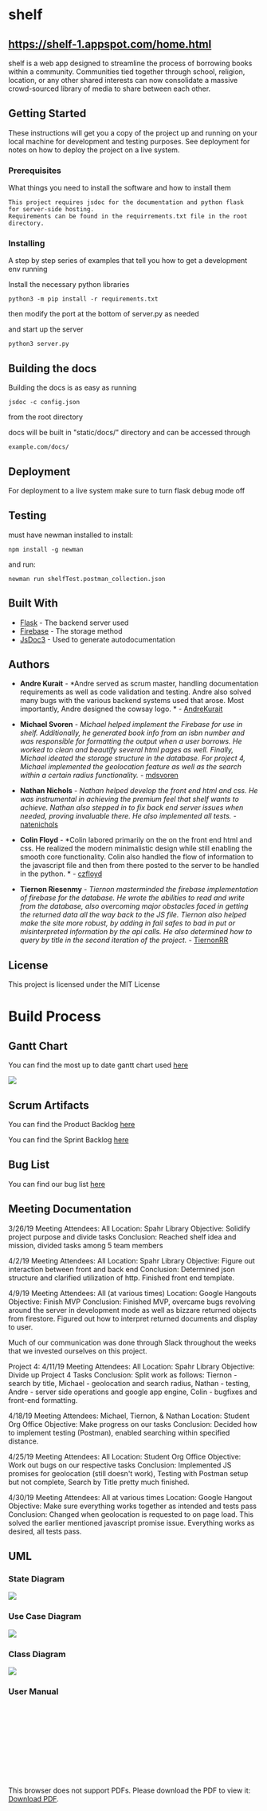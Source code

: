 # shelf

## https://shelf-1.appspot.com/home.html

shelf is a web app designed to streamline the process of borrowing books within a community. Communities tied together through school, religion, location, or any other shared interests can now consolidate a massive crowd-sourced library of media to share between each other.

## Getting Started

These instructions will get you a copy of the project up and running on your local machine for development and testing purposes. See deployment for notes on how to deploy the project on a live system.

### Prerequisites

What things you need to install the software and how to install
them

```
This project requires jsdoc for the documentation and python flask
for server-side hosting.
Requirements can be found in the requirrements.txt file in the root directory.
```

### Installing

A step by step series of examples that tell you how to get a development env running

Install the necessary python libraries

```
python3 -m pip install -r requirements.txt
```

then modify the port at the bottom of server.py as needed

and start up the server

```
python3 server.py
```

## Building the docs

Building the docs is as easy as running

```
jsdoc -c config.json
```

from the root directory

docs will be built in "static/docs/" directory and can be accessed through

```
example.com/docs/
```

## Deployment

For deployment to a live system make sure to turn flask debug mode off

## Testing

must have newman installed
to install:
```
npm install -g newman
```
and run:
```
newman run shelfTest.postman_collection.json
```

## Built With

* [Flask](http://flask.pocoo.org) - The backend server used
* [Firebase](https://firebase.google.com/docs/) - The storage method
* [JsDoc3](http://usejsdoc.org) - Used to generate autodocumentation

## Authors

* **Andre Kurait** - *Andre
served as scrum master, handling documentation requirements as well as code validation and testing. Andre also solved many bugs with the various backend systems used that arose. Most importantly, Andre designed the cowsay logo. * - [AndreKurait](https://github.com/AndreKurait)

* **Michael Svoren** - *Michael helped implement the Firebase for use in shelf. Additionally, he generated book info from an isbn number and was responsible for formatting the output when a user borrows. He worked to clean and beautify several html pages as well. Finally, Michael ideated the storage structure in the database. For project 4, Michael implemented the geolocation feature as well as the search within a certain radius functionality.* - [mdsvoren](https://github.com/mdsvoren)

* **Nathan Nichols** - *Nathan helped develop the front end html and css. He was instrumental in achieving the premium feel that shelf wants to achieve. Nathan also stepped in to fix back end server issues when needed, proving invaluable there. He also implemented all tests.* - [natenichols](https://github.com/natenichols)

* **Colin Floyd** - *Colin labored primarily on the on the front end html and css. He realized the modern minimalistic design while still enabling the smooth core functionality. Colin also handled the flow of information to the javascript file and then from there posted to the server to be handled in the python. * - [czfloyd](https://github.com/czfloyd)

* **Tiernon Riesenmy** - *Tiernon masterminded the firebase implementation of firebase for the database. He wrote the abilities to read and write from the database, also overcoming major obstacles faced in getting the returned data all the way back to the JS file. Tiernon also helped make the site more robust, by adding in fail safes to bad in put or misinterpreted information by the api calls.  He also determined how to query by title in the second iteration of the project.* - [TiernonRR](https://github.com/TiernonRR)

## License

This project is licensed under the MIT License

# Build Process


## Gantt Chart

You can find the most up to date gantt chart used [here](https://docs.google.com/spreadsheets/d/1LpeLnEP7ImVL90qSGQHIsktWfbXGHQE5Drwao6LR-2w/edit?usp=sharing)

![](gantt.png)

## Scrum Artifacts

You can find the Product Backlog [here](https://docs.google.com/spreadsheets/d/1T_-BsET3-Mhd6G8vbVHBQqs77u45WcXDNMd-9sdvAjQ/edit?usp=sharing)

You can find the Sprint Backlog [here](https://docs.google.com/spreadsheets/d/1ktC6fxbPKud45chsLSqZ9oB99sTQhaG9CjEtAdsIe-s/edit?usp=sharing)

## Bug List
You can find our bug list [here](https://github.com/KUVarsityHackers/shelf/blob/master/Bug%20List.txt)

## Meeting Documentation

3/26/19
Meeting Attendees: All
Location: Spahr Library
Objective: Solidify project purpose and divide tasks
Conclusion: Reached shelf idea and mission, divided tasks among 5 team members

4/2/19
Meeting Attendees: All
Location: Spahr Library
Objective: Figure out interaction between front and back end
Conclusion: Determined json structure and clarified utilization of http. Finished front end template.

4/9/19
Meeting Attendees: All (at various times)
Location: Google Hangouts
Objective: Finish MVP
Conclusion: Finished MVP, overcame bugs revolving around the server in development mode as well as bizzare returned objects from firestore. Figured out how to interpret returned documents and display to user.

Much of our communication was done through Slack throughout the weeks that we invested ourselves on this project.

Project 4:
4/11/19
Meeting Attendees: All
Location: Spahr Library
Objective: Divide up Project 4 Tasks
Conclusion: Split work as follows: Tiernon - search by title, Michael - geolocation and search radius, Nathan - testing, Andre - server side operations and google app engine, Colin - bugfixes and front-end formatting.

4/18/19
Meeting Attendees: Michael, Tiernon, & Nathan
Location: Student Org Office
Objective: Make progress on our tasks
Conclusion: Decided how to implement testing (Postman), enabled searching within specified distance.

4/25/19
Meeting Attendees: All
Location: Student Org Office
Objective: Work out bugs on our respective tasks
Conclusion: Implemented JS promises for geolocation (still doesn't work), Testing with Postman setup but not complete, Search by Title pretty much finished.

4/30/19
Meeting Attendees: All at various times
Location: Google Hangout
Objective: Make sure everything works together as intended and tests pass
Conclusion: Changed when geolocation is requested to on page load. This solved the earlier mentioned javascript promise issue. Everything works as desired, all tests pass.

## UML

### State Diagram

![](uml-State.png)

### Use Case Diagram

![](uml-useCase.png)

### Class Diagram

![](uml-class.png)

### User Manual

<object data="https://github.com/KUVarsityHackers/shelf/blob/master/UserManual.pdf" type="application/pdf" width="700px" height="700px">
    <embed src="https://github.com/KUVarsityHackers/shelf/blob/master/UserManual.pdf">
        <p>This browser does not support PDFs. Please download the PDF to view it: <a href="https://github.com/KUVarsityHackers/shelf/blob/master/UserManual.pdf">Download PDF</a>.</p>
    </embed>
</object>
